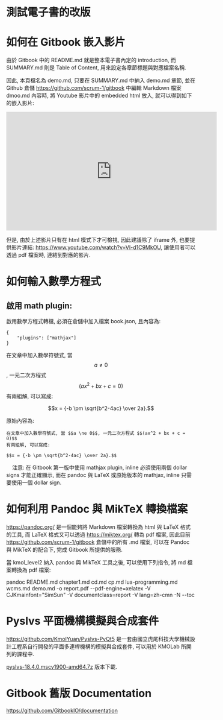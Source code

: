 # 測試電子書的改版

# 如何在 Gitbook 嵌入影片

由於 Gitbook 中的 README.md 就是整本電子書內定的 introduction, 而 SUMMARY.md 則是 Table of Content, 用來設定各章節標題與對應檔案名稱.

因此, 本頁檔名為 demo.md, 只要在 SUMMARY.md 中納入 demo.md 章節, 並在 Github 倉儲 https://github.com/scrum-1/gitbook 中編輯 Markdown 檔案 dmoo.md 內容時, 將 Youtube 影片中的 embedded html 放入, 就可以得到如下的嵌入影片:

<iframe width="560" height="315" src="https://www.youtube.com/embed/VI-d1C9MkOU" frameborder="0" allow="autoplay; encrypted-media" allowfullscreen></iframe>


但是, 由於上述影片只有在 html 模式下才可檢視, 因此建議除了 iframe 外, 也要提供影片連結: https://www.youtube.com/watch?v=VI-d1C9MkOU, 讓使用者可以透過 pdf 檔案時, 連結到對應的影片.

# 如何輸入數學方程式

## 啟用 math plugin:

啟用數學方程式轉檔, 必須在倉儲中加入檔案 book.json, 且內容為:

    {
        "plugins": ["mathjax"]
    }

在文章中加入數學符號式, 當 $$a \ne 0$$, 一元二次方程式 $$(ax^2 + bx + c = 0)$$ 有兩組解, 可以寫成: 

$$x = {-b \pm \sqrt{b^2-4ac} \over 2a}.$$

原始內容為:

    在文章中加入數學符號式, 當 $$a \ne 0$$, 一元二次方程式 $$(ax^2 + bx + c = 0)$$ 
    有兩組解, 可以寫成: 

    $$x = {-b \pm \sqrt{b^2-4ac} \over 2a}.$$
    
注意: 在 Gitbook 第一版中使用 mathjax plugin, inline 必須使用兩個 dollar signs 才能正確顯示, 而在 pandoc 與 LaTeX 或原始版本的 mathjax, inline 只需要使用一個 dollar sign.

# 如何利用 Pandoc 與 MikTeX 轉換檔案

https://pandoc.org/ 是一個能夠將 Markdown 檔案轉換為 html 與 LaTeX 格式的工具, 而 LaTeX 格式又可以透過 https://miktex.org/ 轉為 pdf 檔案, 因此目前 https://github.com/scrum-1/gitbook 倉儲中的所有 .md 檔案, 可以在 Pandoc 與 MikTeX 的配合下, 完成 Gitbook 所提供的服務.

當 kmol_level2 納入 pandoc 與 MikTeX 工具之後, 可以使用下列指令, 將 md 檔案轉換為 pdf 檔案:

pandoc README.md chapter1.md cd.md cp.md lua-programming.md wcms.md demo.md -o report.pdf --pdf-engine=xelatex -V CJKmainfont="SimSun" -V documentclass=report -V lang=zh-cmn -N --toc

# Pyslvs 平面機構模擬與合成套件

https://github.com/KmolYuan/Pyslvs-PyQt5 是一套由國立虎尾科技大學機械設計工程系自行開發的平面多連桿機構的模擬與合成套件, 可以用於 KMOLab 所開列的課程中.

[pyslvs-18.4.0.mscv1900-amd64.7z](pyslvs-18.4.0.mscv1900-amd64.7z) 版本下載.

# Gitbook 舊版 Documentation

https://github.com/GitbookIO/documentation
